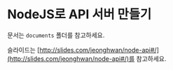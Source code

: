 NodeJS로 API 서버 만들기
=====================

문서는 `documents` 폴더를 참고하세요.

슬라이드는 [http://slides.com/jeonghwan/node-api#/](http://slides.com/jeonghwan/node-api#/)를 참고하세요.


